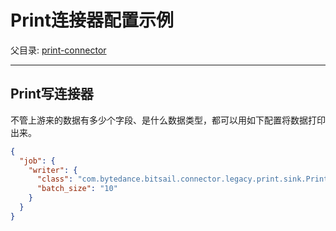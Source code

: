 # Print连接器配置示例

父目录: [print-connector](./print.md)

-----

## Print写连接器

不管上游来的数据有多少个字段、是什么数据类型，都可以用如下配置将数据打印出来。

```json
{
  "job": {
    "writer": {
      "class": "com.bytedance.bitsail.connector.legacy.print.sink.PrintSink",
      "batch_size": "10"
    }
  }
}
```